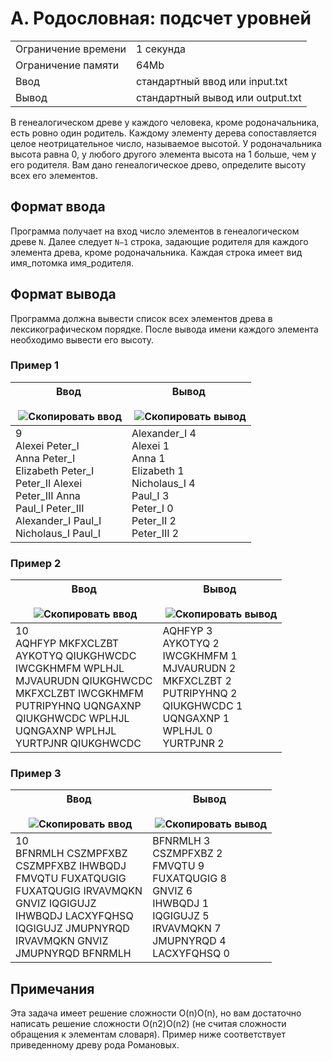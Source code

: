 # A. Родословная: подсчет уровней

|   |   |
|---|---|
|Ограничение времени|1 секунда|
|Ограничение памяти|64Mb|
|Ввод|стандартный ввод или input.txt|
|Вывод|стандартный вывод или output.txt|

В генеалогическом древе у каждого человека, кроме родоначальника, есть ровно один родитель. Каждому элементу дерева сопоставляется целое неотрицательное число, называемое высотой. У родоначальника высота равна 0, у любого другого элемента высота на 1 больше, чем у его родителя. Вам дано генеалогическое древо, определите высоту всех его элементов.

## Формат ввода

Программа получает на вход число элементов в генеалогическом древе `N`. Далее следует `N−1` строка, задающие родителя для каждого элемента древа, кроме родоначальника. Каждая строка имеет вид имя_потомка имя_родителя.

## Формат вывода

Программа должна вывести список всех элементов древа в лексикографическом порядке. После вывода имени каждого элемента необходимо вывести его высоту.

### Пример 1

| Ввод<br><br> ![Скопировать ввод](https://yastatic.net/lego/_/La6qi18Z8LwgnZdsAr1qy1GwCwo.gif)                                                                 | Вывод<br><br> ![Скопировать вывод](https://yastatic.net/lego/_/La6qi18Z8LwgnZdsAr1qy1GwCwo.gif)                           |
| ------------------------------------------------------------------------------------------------------------------------------------------------------------- | ------------------------------------------------------------------------------------------------------------------------- |
| 9<br>Alexei Peter_I<br>Anna Peter_I<br>Elizabeth Peter_I<br>Peter_II Alexei<br>Peter_III Anna<br>Paul_I Peter_III<br>Alexander_I Paul_I<br>Nicholaus_I Paul_I | Alexander_I 4<br>Alexei 1<br>Anna 1<br>Elizabeth 1<br>Nicholaus_I 4<br>Paul_I 3<br>Peter_I 0<br>Peter_II 2<br>Peter_III 2 |

### Пример 2

| Ввод<br><br> ![Скопировать ввод](https://yastatic.net/lego/_/La6qi18Z8LwgnZdsAr1qy1GwCwo.gif)                                                                                                         | Вывод<br><br> ![Скопировать вывод](https://yastatic.net/lego/_/La6qi18Z8LwgnZdsAr1qy1GwCwo.gif)                                            |
| ----------------------------------------------------------------------------------------------------------------------------------------------------------------------------------------------------- | ------------------------------------------------------------------------------------------------------------------------------------------ |
| 10<br>AQHFYP MKFXCLZBT<br>AYKOTYQ QIUKGHWCDC<br>IWCGKHMFM WPLHJL<br>MJVAURUDN QIUKGHWCDC<br>MKFXCLZBT IWCGKHMFM<br>PUTRIPYHNQ UQNGAXNP<br>QIUKGHWCDC WPLHJL<br>UQNGAXNP WPLHJL<br>YURTPJNR QIUKGHWCDC | AQHFYP 3<br>AYKOTYQ 2<br>IWCGKHMFM 1<br>MJVAURUDN 2<br>MKFXCLZBT 2<br>PUTRIPYHNQ 2<br>QIUKGHWCDC 1<br>UQNGAXNP 1<br>WPLHJL 0<br>YURTPJNR 2 |

### Пример 3

| Ввод<br><br> ![Скопировать ввод](https://yastatic.net/lego/_/La6qi18Z8LwgnZdsAr1qy1GwCwo.gif)                                                                                                   | Вывод<br><br> ![Скопировать вывод](https://yastatic.net/lego/_/La6qi18Z8LwgnZdsAr1qy1GwCwo.gif)                                          |
| ----------------------------------------------------------------------------------------------------------------------------------------------------------------------------------------------- | ---------------------------------------------------------------------------------------------------------------------------------------- |
| 10<br>BFNRMLH CSZMPFXBZ<br>CSZMPFXBZ IHWBQDJ<br>FMVQTU FUXATQUGIG<br>FUXATQUGIG IRVAVMQKN<br>GNVIZ IQGIGUJZ<br>IHWBQDJ LACXYFQHSQ<br>IQGIGUJZ JMUPNYRQD<br>IRVAVMQKN GNVIZ<br>JMUPNYRQD BFNRMLH | BFNRMLH 3<br>CSZMPFXBZ 2<br>FMVQTU 9<br>FUXATQUGIG 8<br>GNVIZ 6<br>IHWBQDJ 1<br>IQGIGUJZ 5<br>IRVAVMQKN 7<br>JMUPNYRQD 4<br>LACXYFQHSQ 0 |

## Примечания

Эта задача имеет решение сложности O(n)O(n), но вам достаточно написать решение сложности O(n2)O(n2) (не считая сложности обращения к элементам словаря). Пример ниже соответствует приведенному древу рода Романовых.